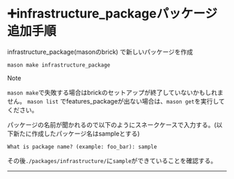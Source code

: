 # ➕infrastructure_packageパッケージ追加手順

infrastructure_package(masonのbrick) で新しいパッケージを作成

```shell
mason make infrastructure_package
```

> [!Note]
> `mason make`で失敗する場合はbrickのセットアップが終了していないかもしれません。
`mason list` でfeatures_packageが出ない場合は、`mason get`を実行してください。

パッケージの名前が聞かれるので以下のようにスネークケースで入力する。(以下新たに作成したパッケージ名はsampleとする)

```shell
What is package name? (example: foo_bar): sample
```

その後`./packages/infrastructure/`に`sample`ができていることを確認する。

---
